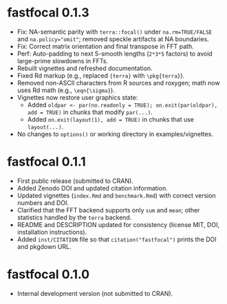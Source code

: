 # fastfocal 0.1.3

* Fix: NA-semantic parity with `terra::focal()` under `na.rm=TRUE/FALSE` and
  `na.policy="omit"`; removed speckle artifacts at NA boundaries.
* Fix: Correct matrix orientation and final transpose in FFT path.
* Perf: Auto-padding to next 5-smooth lengths (`2*3*5` factors) to avoid large-prime
  slowdowns in FFTs.
* Rebuilt vignettes and refreshed documentation.
* Fixed Rd markup (e.g., replaced `{terra}` with `\pkg{terra}`).
* Removed non-ASCII characters from R sources and roxygen; math now uses Rd math (e.g., `\eqn{\sigma}`).
* Vignettes now restore user graphics state:
  - Added `oldpar <- par(no.readonly = TRUE); on.exit(par(oldpar), add = TRUE)` in chunks that modify `par(...)`.
  - Added `on.exit(layout(1), add = TRUE)` in chunks that use `layout(...)`.
* No changes to `options()` or working directory in examples/vignettes.

# fastfocal 0.1.1

* First public release (submitted to CRAN).
* Added Zenodo DOI and updated citation information.
* Updated vignettes (`index.Rmd` and `benchmark.Rmd`) with correct version numbers and DOI.
* Clarified that the FFT backend supports only `sum` and `mean`; other statistics handled by the `terra` backend.
* README and DESCRIPTION updated for consistency (license MIT, DOI, installation instructions).
* Added `inst/CITATION` file so that `citation("fastfocal")` prints the DOI and pkgdown URL.

# fastfocal 0.1.0

* Internal development version (not submitted to CRAN).

